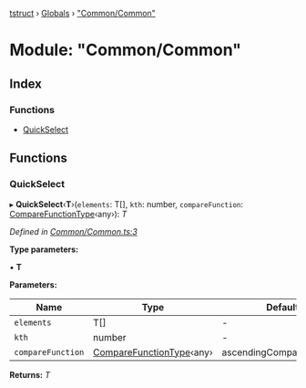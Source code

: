 [tstruct](../README.md) › [Globals](../globals.md) › ["Common/Common"](_common_common_.md)

# Module: "Common/Common"

## Index

### Functions

* [QuickSelect](_common_common_.md#quickselect)

## Functions

###  QuickSelect

▸ **QuickSelect**‹**T**›(`elements`: T[], `kth`: number, `compareFunction`: [CompareFunctionType](_comparefunction_.md#comparefunctiontype)‹any›): *T*

*Defined in [Common/Common.ts:3](https://github.com/powerofsoul/tstruct/blob/c7939b3/src/Common/Common.ts#L3)*

**Type parameters:**

▪ **T**

**Parameters:**

Name | Type | Default |
------ | ------ | ------ |
`elements` | T[] | - |
`kth` | number | - |
`compareFunction` | [CompareFunctionType](_comparefunction_.md#comparefunctiontype)‹any› | ascendingCompareFunction |

**Returns:** *T*
